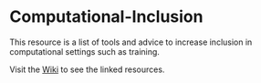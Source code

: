 # Computational-Inclusion
This resource is a list of tools and advice to increase inclusion in computational settings such as training.

Visit the [Wiki](https://github.com/selgebali/computational-inclusion/wiki) to see the linked resources.
